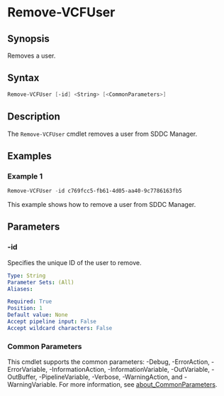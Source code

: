 # Remove-VCFUser

## Synopsis

Removes a user.

## Syntax

```powershell
Remove-VCFUser [-id] <String> [<CommonParameters>]
```

## Description

The `Remove-VCFUser` cmdlet removes a user from SDDC Manager.

## Examples

### Example 1

```powershell
Remove-VCFUser -id c769fcc5-fb61-4d05-aa40-9c7786163fb5
```

This example shows how to remove a user from SDDC Manager.

## Parameters

### -id

Specifies the unique ID of the user to remove.

```yaml
Type: String
Parameter Sets: (All)
Aliases:

Required: True
Position: 1
Default value: None
Accept pipeline input: False
Accept wildcard characters: False
```

### Common Parameters

This cmdlet supports the common parameters: -Debug, -ErrorAction, -ErrorVariable, -InformationAction, -InformationVariable, -OutVariable, -OutBuffer, -PipelineVariable, -Verbose, -WarningAction, and -WarningVariable. For more information, see [about_CommonParameters](http://go.microsoft.com/fwlink/?LinkID=113216).

